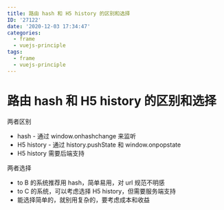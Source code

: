 ```yaml
---
title: 路由 hash 和 H5 history 的区别和选择
ID: '27122'
date: '2020-12-03 17:34:47'
categories:
  - frame
  - vuejs-principle
tags:
  - frame
  - vuejs-principle
---
```


# 路由 hash 和 H5 history 的区别和选择

两者区别

- hash - 通过 window.onhashchange 来监听
- H5 history - 通过 history.pushState 和 window.onpopstate
- H5 history 需要后端支持

两者选择

- to B 的系统推荐用 hash，简单易用，对 url 规范不明感
- to C 的系统，可以考虑选择 H5 history，但需要服务端支持
- 能选择简单的，就别用复杂的，要考虑成本和收益
 
 
 
 
 
 
 
 
 
 
 
 
 
 
 
 
 
 
 
 
 
 
 
 
